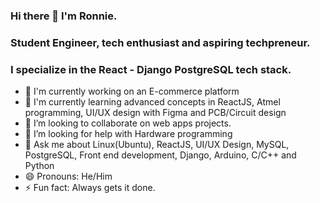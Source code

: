 ### Hi there 👋 I'm Ronnie.
### Student Engineer, tech enthusiast and aspiring techpreneur.
### I specialize in the React - Django PostgreSQL tech stack. 

- 🔭 I'm currently working on an E-commerce platform
- 🌱 I'm currently learning advanced concepts in ReactJS, Atmel programming, UI/UX design with Figma and PCB/Circuit design
- 👯 I’m looking to collaborate on web apps projects.
- 🤔 I’m looking for help with Hardware programming
- 💬 Ask me about Linux(Ubuntu), ReactJS, UI/UX Design, MySQL, PostgreSQL, Front end development, Django, Arduino, C/C++ and Python
- 😄 Pronouns: He/Him
- ⚡ Fun fact: Always gets it done.



<!--- 📫 How to reach me:<ul><li href="https://twitter.com/Ronnie_Leon_">Twitter</li> <li href="https://www.linkedin.com/in/ronnie-leon-b602a9186/">LinkedIn</li><ul>-->
